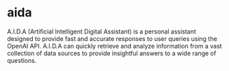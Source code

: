 # aida
A.I.D.A (Artificial Intelligent Digital Assistant) is a personal assistant designed to provide fast and accurate responses to user queries using the OpenAI API. A.I.D.A can quickly retrieve and analyze information from a vast collection of data sources to provide insightful answers to a wide range of questions.
